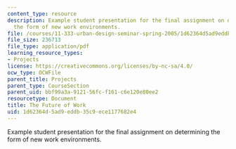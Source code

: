 ```yaml
---
content_type: resource
description: Example student presentation for the final assignment on determining
  the form of new work environments.
file: /courses/11-333-urban-design-seminar-spring-2005/1d62364d5ad9eddb35c9ece1177682e4_future_of_work.pdf
file_size: 236713
file_type: application/pdf
learning_resource_types:
- Projects
license: https://creativecommons.org/licenses/by-nc-sa/4.0/
ocw_type: OCWFile
parent_title: Projects
parent_type: CourseSection
parent_uid: bbf99a3a-9121-56fc-f161-c6e120e80ee2
resourcetype: Document
title: The Future of Work
uid: 1d62364d-5ad9-eddb-35c9-ece1177682e4
---
```

Example student presentation for the final assignment on determining the form of new work environments.